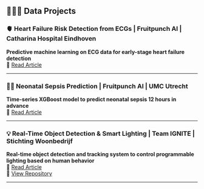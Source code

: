 ## 👩🏻‍💻 Data Projects

### 🫀 Heart Failure Risk Detection from ECGs | Fruitpunch AI | Catharina Hospital Eindhoven
**Predictive machine learning on ECG data for early-stage heart failure detection**  
📰 [Read Article](https://app.fruitpunch.ai/article/2022/10/03/can-ai-detect-the-risk-of-heart-failure-from-ecgs)

---

### 👶🏻 Neonatal Sepsis Prediction | Fruitpunch AI | UMC Utrecht
**Time-series XGBoost model to predict neonatal sepsis 12 hours in advance**  
📰 [Read Article](https://app.fruitpunch.ai/article/2022/09/06/how-we-applied-ai-to-prevent-sepsis-in-preterm-bab)

---

### 💡 Real-Time Object Detection & Smart Lighting | Team IGNITE | Stichting Woonbedrijf
**Real-time object detection and tracking system to control programmable lighting based on human behavior**  
📰 [Read Article](https://www.cursor.tue.nl/en/news/2024/oktober/week-2/ignite-builds-sun-for-international-students/)  
🔗 [View Repository](https://github.com/lauradidden/Interactive-Lighting-Project)

---

